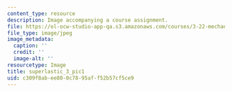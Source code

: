 ```yaml
---
content_type: resource
description: Image accompanying a course assignment.
file: https://ol-ocw-studio-app-qa.s3.amazonaws.com/courses/3-22-mechanical-behavior-of-materials-spring-2008/c309f8abee800c7895aff52b57cf5ce9_superlastic_3_pic1.jpg
file_type: image/jpeg
image_metadata:
  caption: ''
  credit: ''
  image-alt: ''
resourcetype: Image
title: superlastic_3_pic1
uid: c309f8ab-ee80-0c78-95af-f52b57cf5ce9
---
```

